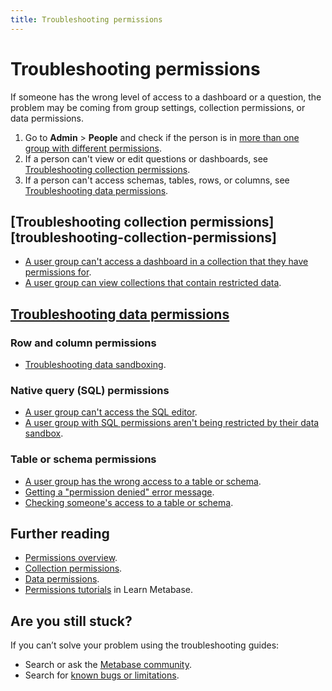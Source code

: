 ```yaml
---
title: Troubleshooting permissions
---
```


# Troubleshooting permissions

If someone has the wrong level of access to a dashboard or a question, the problem may be coming from group settings, collection permissions, or data permissions.

1. Go to **Admin** > **People** and check if the person is in [more than one group with different permissions][group-permissions].
2. If a person can't view or edit questions or dashboards, see [Troubleshooting collection permissions](#troubleshooting-collection-permissions).
3. If a person can't access schemas, tables, rows, or columns, see [Troubleshooting data permissions](#troubleshooting-data-permissions).

## [Troubleshooting collection permissions][troubleshooting-collection-permissions]

- [A user group can't access a dashboard in a collection that they have permissions for][troubleshooting-viewing-editing].
- [A user group can view collections that contain restricted data][collections-restricted-data].

## [Troubleshooting data permissions][troubleshooting-data-permissions]

### Row and column permissions

- [Troubleshooting data sandboxing][troubleshooting-data-sandboxing].

### Native query (SQL) permissions

- [A user group can't access the SQL editor][sql-access].
- [A user group with SQL permissions aren't being restricted by their data sandbox][sql-sandboxing].

### Table or schema permissions

- [A user group has the wrong access to a table or schema][table-schema-access].
- [Getting a "permission denied" error message][permission-denied].
- [Checking someone's access to a table or schema][check-permissions].

## Further reading

- [Permissions overview][admin-permissions].
- [Collection permissions][collection-permissions].
- [Data permissions][data-permissions].
- [Permissions tutorials][learn-permissions] in Learn Metabase.

## Are you still stuck?

If you can’t solve your problem using the troubleshooting guides:

- Search or ask the [Metabase community][discourse].
- Search for [known bugs or limitations][known-issues].


[admin-permissions]: ../administration-guide/05-setting-permissions.html
[check-permissions]: ./data-permissions#checking-someones-access-to-a-table-or-schema
[collection-permissions]: ../administration-guide/06-collections.html
[collections-restricted-data]: ./data-permissions#people-can-view-collections-that-contain-restricted-data
[connecting-database]: ../administration-guide/01-managing-databases.html
[data-browser]: /learn/getting-started/data-browser.html
[data-model]: ../administration-guide/03-metadata-editing.html
[data-permissions]: ../administration-guide/data-permissions.html
[discourse]: https://discourse.metabase.com/
[granular]: ../administration-guide/data-permissions.html#granular-access
[group-permissions]: ../administration-guide/05-setting-permissions.html#key-points-regarding-permissions
[known-issues]: ./known-issues.html
[learn-permissions]: /learn/permissions/index.html
[permission-denied]: ./data-permissions#getting-a-permission-denied-error-message
[sandboxing]: ./sandboxing.html
[setting-collection-permissions]: ../administration-guide/06-collections.html#setting-permissions-for-collections
[sql-access]: ./data-permissions#people-cant-access-the-sql-editor
[sql-sandboxing]: ./sandboxing.html#is-the-question-written-in-sql
[table-schema-access]: ./data-permissions#people-have-the-wrong-access-to-a-table-or-schema
[troubleshooting-data-permissions]: ./data-permissions.html
[troubleshooting-data-sandboxing]: ./sandboxing.html
[troubleshooting-viewing-editing]: ./cant-view-or-edit.html
